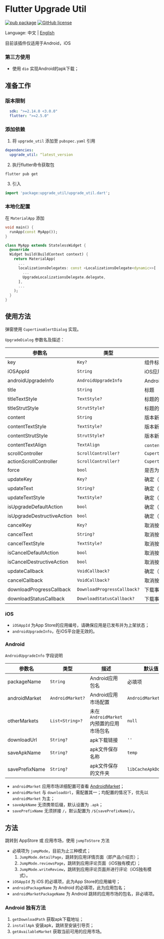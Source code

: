 # Flutter Upgrade Util

[![pub package](https://img.shields.io/pub/v/upgrade_util)](https://pub.dev/packages/upgrade_util)
[![GitHub license](https://img.shields.io/github/license/LiWenHui96/upgrade_util?label=协议&style=flat-square)](https://github.com/LiWenHui96/upgrade_util/blob/master/LICENSE)

Language: 中文 | [English](README.md)

目前该插件仅适用于Android，iOS

### 第三方使用

* 使用 `dio` 实现Android的apk下载；

## 准备工作

### 版本限制

```yaml
  sdk: ">=2.14.0 <3.0.0"
  flutter: ">=2.5.0"
```

### 添加依赖

1. 将 `upgrade_util` 添加至 `pubspec.yaml` 引用

```yaml
dependencies:
  upgrade_util: ^latest_version
```

2. 执行flutter命令获取包

```
flutter pub get
```

3. 引入

```dart
import 'package:upgrade_util/upgrade_util.dart';
```

### 本地化配置

在 `MaterialApp` 添加

```dart
void main() {
  runApp(const MyApp());
}

class MyApp extends StatelessWidget {
  @override
  Widget build(BuildContext context) {
    return MaterialApp(
      ...
      localizationsDelegates: const <LocalizationsDelegate<dynamic>>[
        ...
        UpgradeLocalizationsDelegate.delegate,
      ],
      ...
    );
  }
}
```

## 使用方法

弹窗使用 `CupertinoAlertDialog` 实现。

`UpgradeDialog` 参数名及描述：

| 参数名                        | 类型                          | 描述                                            | 默认值                                           |
|----------------------------|-----------------------------|-----------------------------------------------|-----------------------------------------------|
| key                        | `Key?`                      | 组件标识符                                         | `ObjectKey(context)`                          |
| iOSAppId                   | `String`                    | iOS应用商店编号                                     | 必填项                                           |
| androidUpgradeInfo         | `AndroidUpgradeInfo`        | Android升级信息                                   | 必填项                                           |
| title                      | `String`                    | 标题                                            | `UpgradeLocalizations.of(context).title`      |
| titleTextStyle             | `TextStyle?`                | 标题的文字样式                                             | `null`                                        |
| titleStrutStyle            | `StrutStyle?`               | 标题的行样式                                            | `null`                                        |
| content                    | `String`                    | 版本新增内容                                        | `UpgradeLocalizations.of(context).content`    |
| contentTextStyle           | `TextStyle?`                | 版本新增内容的文字样式                                   | `null`                                        |
| contentStrutStyle          | `StrutStyle?`               | 版本新增内容的行样式                                    | `null`                                        |
| contentTextAlign           | `TextAlign`                 | `content` 对齐方式                                | `TextAlign.start`                             |
| scrollController           | `ScrollController?`         | `CupertinoAlertDialog.scrollController`       | `null`                                        |
| actionScrollController     | `ScrollController?`         | `CupertinoAlertDialog.actionScrollController` | `null`                                        |
| force                      | `bool`                      | 是否为强制更新                                       | `false`                                       |
| updateKey                  | `Key?`                      | 确定（升级）按钮的组件标识符                                | `null`                                        |
| updateText                 | `String?`                   | 确定（升级）按钮的文字显示                                 | `UpgradeLocalizations.of(context).updateText` |
| updateTextStyle            | `TextStyle?`                | 确定（升级）按钮的文字风格                                 | `null`                                        |
| isUpgradeDefaultAction     | `bool`                      | 确定（升级）按钮是否为默认选项                               | `false`                                       |
| isUpgradeDestructiveAction | `bool`                      | 确定（升级）按钮是否为销毁操作                               | `false`                                       |
| cancelKey                  | `Key?`                      | 取消按钮的组件标识符                                    | `null`                                        |
| cancelText                 | `String?`                   | 取消按钮的文字显示                                     | `UpgradeLocalizations.of(context).cancelText` |
| cancelTextStyle            | `TextStyle?`                | 取消按钮的文字风格                                     | `null`                                        |
| isCancelDefaultAction      | `bool`                      | 取消按钮是否为默认选项                                   | `false`                                       |
| isCancelDestructiveAction  | `bool`                      | 取消按钮是否为销毁操作                                   | `true`                                        |
| updateCallback             | `VoidCallback?`             | 确定（升级）按钮的点击事件监听                               | `null`                                        |
| cancelCallback             | `VoidCallback?`             | 取消按钮的点击事件监听                                   | `null`                                        |
| downloadProgressCallback   | `DownloadProgressCallback?` | 下载事件的进度监听                                     | `null`                                        |
| downloadStatusCallback     | `DownloadStatusCallback?`   | 下载事件的状态监听                                     | `null`                                        |

### iOS

* `iOSAppId` 为App Store的应用编号，请确保应用是已发布并为上架状态；
* `androidUpgradeInfo`，在iOS平台是无效的。

### Android

`AndroidUpgradeInfo` 字段说明

| 参数名            | 类型               | 描述                            | 默认值                   |
|----------------|------------------|-------------------------------|-----------------------|
| packageName    | `String`         | Android应用包名                   | 必填项                   |
| androidMarket  | `AndroidMarket?` | Android应用市场配置                 | `AndroidMarket()`     |
| otherMarkets   | `List<String>?`  | 未在 `AndroidMarket` 内预置的应用市场包名 | `null`                |
| downloadUrl    | `String?`        | apk下载链接                       | `''`                  |
| saveApkName    | `String?`        | apk文件保存名称                     | `temp`                |
| savePrefixName | `String?`        | apk文件保存的文件夹                   | `libCacheApkDownload` |

* `androidMarket` 应用市场详细配置可查看 [AndroidMarket](lib/src/android/android_market.dart)；
* `androidMarket` 与 `downloadUrl`，需配置其一；均配置的情况下，优先以 `androidMarket` 为主；
* `saveApkName` 无须携带后缀，默认设置为 `.apk`；
* `savePrefixName` 无须拼接 `/`，默认配置为 `/${savePrefixName}/`。

## 方法

跳转到 AppStore 或 应用市场，使用 `jumpToStore` 方法

* 必填项为 `jumpMode`，目前为止三种模式；
    1. `JumpMode.detailPage`，跳转到应用详情页面（即产品介绍页）；
    2. `JumpMode.reviewsPage`，跳转到应用评论页面（iOS独有模式）；
    3. `JumpMode.writeReview`，跳转到应用评论页面并进行评论（iOS独有模式）。
* `iOSAppId` 为 iOS 的必填项，此为App Store的应用编号；
* `androidPackageName` 为 Android 的必填项，此为应用包名；
* `androidMarketPackageName` 为 Android 跳转的应用市场的包名，非必填项。

### Android 独有方法

1. `getDownloadPath` 获取apk下载地址；
2. `installApk` 安装apk，跳转至安装引导页；
3. `getAvailableMarket` 获取当前可用的应用市场。

